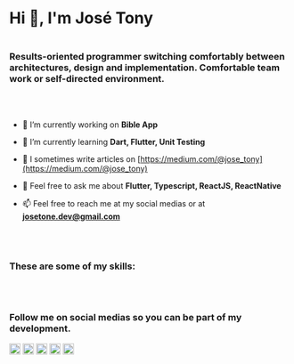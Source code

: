 <link rel="stylesheet" href="https://cdn.jsdelivr.net/gh/devicons/devicon@latest/devicon.min.css">
<div style="display: flex; flex-direction: column;">
    <h1>Hi 👋, I'm José Tony</h1>
    <h3 style="max-width: 512px;">Results-oriented programmer switching comfortably between architectures, design and implementation. Comfortable team work or self-directed environment.</h3>
</div><br /><br />

- 🔭 I’m currently working on **Bible App**

- 🌱 I’m currently learning **Dart, Flutter, Unit Testing**

- 📝 I sometimes write articles on [https://medium.com/@jose_tony](https://medium.com/@jose_tony)

- 💬 Feel free to ask me about **Flutter, Typescript, ReactJS, ReactNative**

- 📫 Feel free to reach me at my social medias or at **josetone.dev@gmail.com**

<br /><br />

<h3>These are some of my skills:</h3>

<p align="left" style="font-size: 32px">
<i class="devicon-react-original"></i>
<i class="devicon-typescript-plain"></i>
<i class="devicon-mongodb-plain-wordmark"></i>
<i class="devicon-firebase-plain-wordmark"></i>
<i class="devicon-swift-plain"></i>
<i class="devicon-flutter-plain"></i>
<i class="devicon-express-original-wordmark"></i>
<i class="devicon-figma-plain"></i>
<i class="devicon-xd-plain"></i>
</p>

<br /><h3>Follow me on social medias so you can be part of my development.</h3>

<p align="left">
<a href="https://twitter.com/_josetony" target="blank"><img align="center" src="https://cdn.jsdelivr.net/npm/simple-icons@3.0.1/icons/twitter.svg" alt="_josetony" height="20" width="20" /></a>
<a href="https://linkedin.com/in/josetone" target="blank"><img align="center" src="https://cdn.jsdelivr.net/npm/simple-icons@3.0.1/icons/linkedin.svg" alt="josetone" height="20" width="20" /></a>
<a href="https://fb.com/artisan17" target="blank"><img align="center" src="https://cdn.jsdelivr.net/npm/simple-icons@3.0.1/icons/facebook.svg" alt="artisan17" height="20" width="20" /></a>
<a href="https://instagram.com/_jose_tony" target="blank"><img align="center" src="https://cdn.jsdelivr.net/npm/simple-icons@3.0.1/icons/instagram.svg" alt="_jose_tony" height="20" width="20" /></a>
<a href="https://medium.com/@jose_tony" target="blank"><img align="center" src="https://cdn.jsdelivr.net/npm/simple-icons@3.0.1/icons/medium.svg" alt="@jose_tony" height="20" width="20" /></a>
</p>
